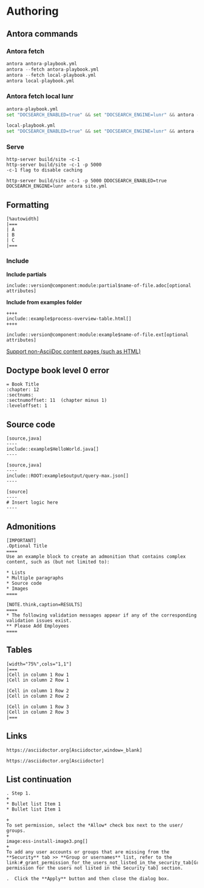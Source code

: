 # Authoring


## Antora commands

### Antora fetch
``` python 
antora antora-playbook.yml
antora --fetch antora-playbook.yml
antora --fetch local-playbook.yml 
antora local-playbook.yml 
```

### Antora fetch local lunr


``` python linenums="1"
antora-playbook.yml
set "DOCSEARCH_ENABLED=true" && set "DOCSEARCH_ENGINE=lunr" && antora --generator antora-site-generator-lunr antora-playbook.yml

local-playbook.yml
set "DOCSEARCH_ENABLED=true" && set "DOCSEARCH_ENGINE=lunr" && antora --generator antora-site-generator-lunr local-playbook.yml
```

### Serve

``` asciidoc linenums="1"
http-server build/site -c-1
http-server build/site -c-1 -p 5000
-c-1 flag to disable caching
``` 

``` asciidoc 
http-server build/site -c-1 -p 5000 DDOCSEARCH_ENABLED=true DOCSEARCH_ENGINE=lunr antora site.yml
```

## Formatting

``` asciidoc
[%autowidth]
|===
| A
| B
| C
|===
``` 

### Include

**Include partials**
``` asciidoc
include::version@component:module:partial$name-of-file.adoc[optional attributes]
``` 

**Include from examples folder**
``` asciidoc
++++
include::example$process-overview-table.html[]
++++ 
``` 
``` asciidoc
include::version@component:module:example$name-of-file.ext[optional attributes]
``` 
[Support non-AsciiDoc content pages (such as HTML)](https://gitlab.com/antora/antora/-/issues/596) 

## Doctype book level 0 error
``` asciidoc
= Book Title
:chapter: 12
:sectnums: 
:sectnumoffset: 11  (chapter minus 1)
:leveloffset: 1
``` 

## Source code 

``` asciidoc
[source,java]
----
include::example$HelloWorld.java[]
----
``` 

``` asciidoc
[source,java]
----
include::ROOT:example$output/query-max.json[]
----
``` 

``` asciidoc
[source]
----
# Insert logic here
----
``` 

## Admonitions

``` asciidoc
[IMPORTANT]
.Optional Title
====
Use an example block to create an admonition that contains complex content, such as (but not limited to):

* Lists
* Multiple paragraphs
* Source code
* Images
====
``` 

``` asciidoc
[NOTE.think,caption=RESULTS]
====
* The following validation messages appear if any of the corresponding validation issues exist.
** Please Add Employees
====
``` 

## Tables

```asciidoc
[width="75%",cols="1,1"]
|===
|Cell in column 1 Row 1
|Cell in column 2 Row 1

|Cell in column 1 Row 2
|Cell in column 2 Row 2

|Cell in column 1 Row 3
|Cell in column 2 Row 3
|===
```

## Links

```asciidoc
https://asciidoctor.org[Asciidoctor,window=_blank]
```

```asciidoc
https://asciidoctor.org[Asciidoctor]
```

## List continuation
```asciidoc
. Step 1.
+
* Bullet list Item 1
* Bullet list Item 1

+
To set permission, select the *Allow* check box next to the user/ groups.
+
image:ess-install-image3.png[]
+
To add any user accounts or groups that are missing from the **Security** tab >> **Group or usernames** list, refer to the link:#_grant_permission_for_the_users_not_listed_in_the_security_tab[Grant permission for the users not listed in the Security tab] section.

.  Click the **Apply** button and then close the dialog box.
```
